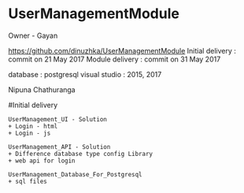 # UserManagementModule

Owner - Gayan 

https://github.com/dinuzhka/UserManagementModule
Initial delivery : commit on 21 May 2017 
Module delivery : commit on 31 May 2017

database : postgresql
visual studio : 2015, 2017

Nipuna 
Chathuranga 

#Initial delivery

    UserManagement_UI - Solution
    + Login - html 
    + Login - js

    UserManagement_API - Solution
    + Difference database type config Library
    + web api for login

    UserManagement_Database_For_Postgresql
    + sql files  
